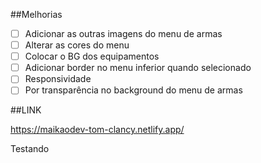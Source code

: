 ##Melhorias

- [ ] Adicionar as outras imagens do menu de armas
- [ ] Alterar as cores do menu
- [ ] Colocar o BG dos equipamentos
- [ ] Adicionar border no menu inferior quando selecionado
- [ ] Responsividade
- [ ] Por transparência no background do menu de armas

##LINK

https://maikaodev-tom-clancy.netlify.app/

Testando
